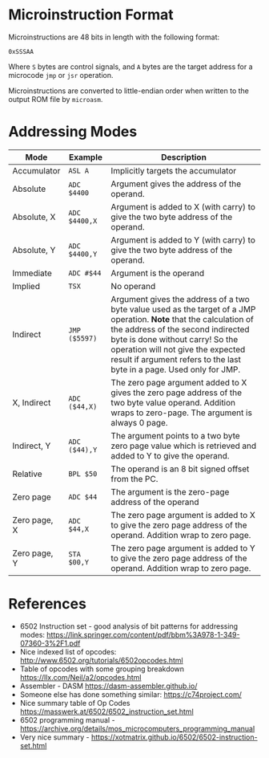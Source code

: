 # Microinstruction Format

Microinstructions are 48 bits in length with the following format:

```
0xSSSAA
```

Where `S` bytes are control signals, and `A` bytes are the target address for a microcode `jmp` or `jsr` operation.

Microinstructions are converted to little-endian order when written to the output ROM file by `microasm`.

# Addressing Modes

| Mode | Example | Description |
|------|---------|-------------|
| Accumulator | `ASL A` | Implicitly targets the accumulator 
| Absolute | `ADC $4400` | Argument gives the address of the operand. 
| Absolute, X | `ADC $4400,X` | Argument is added to X (with carry) to give the two byte address of the operand. 
| Absolute, Y | `ADC $4400,Y` | Argument is added to Y (with carry) to give the two byte address of the operand. 
| Immediate | `ADC #$44`| Argument is the operand 
| Implied | `TSX` | No operand |
| Indirect | `JMP ($5597)` | Argument gives the address of a two byte value used as the target of a JMP operation. **Note** that the calculation of the address of the second indirected byte is done without carry!  So the operation will not give the expected result if argument refers to the last byte in a page. Used only for JMP. 
| X, Indirect | `ADC ($44,X)` | The zero page argument added to X gives the zero page address of the two byte value operand.  Addition wraps to zero-page.  The argument is always 0 page. 
| Indirect, Y | `ADC ($44),Y` | The argument points to a two byte zero page value which is retrieved and added to Y to give the operand. 
| Relative | `BPL $50` | The operand is an 8 bit signed offset from the PC. 
| Zero page | `ADC $44` | The argument is the zero-page address of the operand 
| Zero page, X | `ADC $44,X` | The zero page argument is added to X to give the zero page address of the operand.  Addition wrap to zero page. 
| Zero page, Y | `STA $00,Y` | The zero page argument is added to Y to give the zero page address of the operand.  Addition wrap to zero page. 

# References

* 6502 Instruction set - good analysis of bit patterns for addressing modes:
https://link.springer.com/content/pdf/bbm%3A978-1-349-07360-3%2F1.pdf
* Nice indexed list of opcodes:
http://www.6502.org/tutorials/6502opcodes.html
* Table of opcodes with some grouping breakdown https://llx.com/Neil/a2/opcodes.html
* Assembler - DASM https://dasm-assembler.github.io/
* Someone else has done something similar: https://c74project.com/
* Nice summary table of Op Codes https://masswerk.at/6502/6502_instruction_set.html
* 6502 programming manual - https://archive.org/details/mos_microcomputers_programming_manual
* Very nice summary - https://xotmatrix.github.io/6502/6502-instruction-set.html